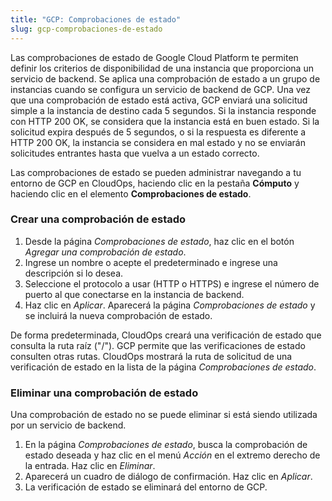 ```yaml
---
title: "GCP: Comprobaciones de estado"
slug: gcp-comprobaciones-de-estado
---
```



Las comprobaciones de estado de Google Cloud Platform te permiten definir los criterios de disponibilidad de una instancia que proporciona un servicio de backend. Se aplica una comprobación de estado a un grupo de instancias cuando se configura un servicio de backend de GCP. Una vez que una comprobación de estado está activa, GCP enviará una solicitud simple a la instancia de destino cada 5 segundos. Si la instancia responde con HTTP 200 OK, se considera que la instancia está en buen estado. Si la solicitud expira después de 5 segundos, o si la respuesta es diferente a HTTP 200 OK, la instancia se considera en mal estado y no se enviarán solicitudes entrantes hasta que vuelva a un estado correcto.

Las comprobaciones de estado se pueden administrar navegando a tu entorno de GCP en CloudOps, haciendo clic en la pestaña **Cómputo** y haciendo clic en el elemento **Comprobaciones de estado**.

### Crear una comprobación de estado

1. Desde la página *Comprobaciones de estado*, haz clic en el botón *Agregar una comprobación de estado*.
1. Ingrese un nombre o acepte el predeterminado e ingrese una descripción si lo desea.
1. Seleccione el protocolo a usar (HTTP o HTTPS) e ingrese el número de puerto al que conectarse en la instancia de backend.
1. Haz clic en *Aplicar*. Aparecerá la página *Comprobaciones de estado* y se incluirá la nueva comprobación de estado.

De forma predeterminada, CloudOps creará una verificación de estado que consulta la ruta raíz ("/"). GCP permite que las verificaciones de estado consulten otras rutas. CloudOps mostrará la ruta de solicitud de una verificación de estado en la lista de la página *Comprobaciones de estado*.

### Eliminar una comprobación de estado

Una comprobación de estado no se puede eliminar si está siendo utilizada por un servicio de backend.

1. En la página *Comprobaciones de estado*, busca la comprobación de estado deseada y haz clic en el menú *Acción* en el extremo derecho de la entrada. Haz clic en *Eliminar*.
1. Aparecerá un cuadro de diálogo de confirmación. Haz clic en *Aplicar*.
1. La verificación de estado se eliminará del entorno de GCP.
